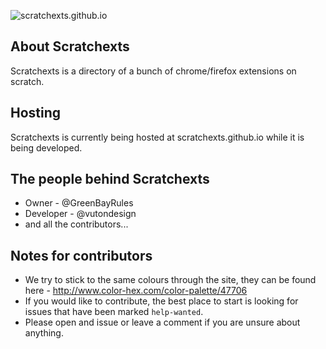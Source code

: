 ![scratchexts.github.io](https://mountainhost.github.io/host/all/scratchexts/logo.png)

## About Scratchexts
Scratchexts is a directory of a bunch of chrome/firefox extensions on scratch.

## Hosting
Scratchexts is currently being hosted at scratchexts.github.io while it is being developed.

## The people behind Scratchexts 
- Owner - @GreenBayRules
- Developer - @vutondesign
- and all the contributors...

## Notes for contributors 
- We try to stick to the same colours through the site, they can be found here - http://www.color-hex.com/color-palette/47706
- If you would like to contribute, the best place to start is looking for issues that have been marked ``help-wanted``.
- Please open and issue or leave a comment if you are unsure about anything. 
